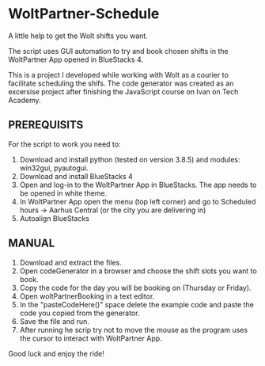 # WoltPartner-Schedule
A little help to get the Wolt shifts you want.

The script uses GUI automation to try and book chosen shifts in the WoltPartner App opened in BlueStacks 4.

This is a project I developed while working with Wolt as a courier to facilitate scheduling the shifs.
The code generator was created as an excersise project after finishing the JavaScript course on Ivan on Tech Academy.

<h2>PREREQUISITS</h2>

For the script to work you need to:
  1. Download and install python (tested on version 3.8.5) and modules: win32gui, pyautogui.
  2. Download and install BlueStacks 4
  3. Open and log-in to the WoltPartner App in BlueStacks. The app needs to be opened in white theme.
  4. In WoltPartner App open the menu (top left corner) and go to Scheduled hours -> Aarhus Central (or the city you are delivering in)
  5. Autoalign BlueStacks
  
  
<h2>MANUAL</h2>

  1. Download and extract the files.
  2. Open codeGenerator in a browser and choose the shift slots you want to book.
  3. Copy the code for the day you will be booking on (Thursday or Friday).
  4. Open woltPartnerBooking in a text editor.
  5. In the "pasteCodeHere()" space delete the example code and paste the code you copied from the generator.
  6. Save the file and run.
  7. After running he scrip try not to move the mouse as the program uses the cursor to interact with WoltPartner App.
  
  
  Good luck and enjoy the ride!
